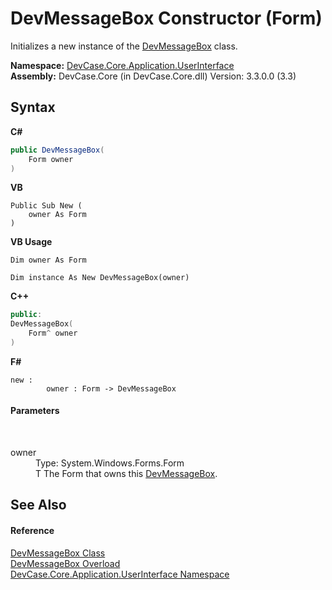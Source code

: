 # DevMessageBox Constructor (Form)
 

Initializes a new instance of the <a href="T_DevCase_Core_Application_UserInterface_DevMessageBox">DevMessageBox</a> class.

**Namespace:**&nbsp;<a href="N_DevCase_Core_Application_UserInterface">DevCase.Core.Application.UserInterface</a><br />**Assembly:**&nbsp;DevCase.Core (in DevCase.Core.dll) Version: 3.3.0.0 (3.3)

## Syntax

**C#**<br />
``` C#
public DevMessageBox(
	Form owner
)
```

**VB**<br />
``` VB
Public Sub New ( 
	owner As Form
)
```

**VB Usage**<br />
``` VB Usage
Dim owner As Form

Dim instance As New DevMessageBox(owner)
```

**C++**<br />
``` C++
public:
DevMessageBox(
	Form^ owner
)
```

**F#**<br />
``` F#
new : 
        owner : Form -> DevMessageBox
```


#### Parameters
&nbsp;<dl><dt>owner</dt><dd>Type: System.Windows.Forms.Form<br />T The Form that owns this <a href="T_DevCase_Core_Application_UserInterface_DevMessageBox">DevMessageBox</a>.</dd></dl>

## See Also


#### Reference
<a href="T_DevCase_Core_Application_UserInterface_DevMessageBox">DevMessageBox Class</a><br /><a href="Overload_DevCase_Core_Application_UserInterface_DevMessageBox__ctor">DevMessageBox Overload</a><br /><a href="N_DevCase_Core_Application_UserInterface">DevCase.Core.Application.UserInterface Namespace</a><br />